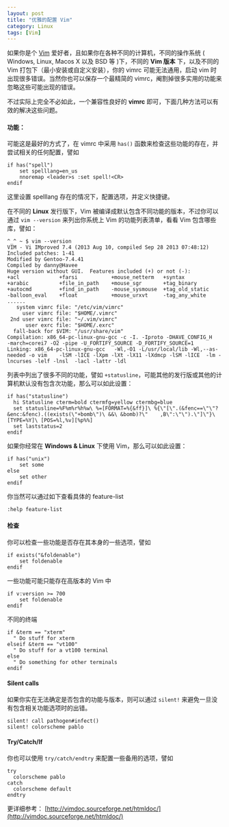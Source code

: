 ```yaml
---
layout: post
title: "优雅的配置 Vim"
category: Linux
tags: [Vim]
---
```


如果你是个 [Vim](http://www.vim.org/) 爱好者，且如果你在各种不同的计算机，不同的操作系统 ( Windows, Linux,  Macos X 以及 BSD 等 )下，不同的 **Vim 版本** 下，以及不同的 Vim 打包下（最小安装或自定义安装），你的 vimrc 可能无法通用，启动 vim 时出现很多错误。当然你也可以保存一个最精简的 vimrc，阉割掉很多实用的功能来忽略这些可能出现的错误。

不过实际上完全不必如此，一个兼容性良好的 **vimrc** 即可，下面几种方法可以有效的解决这些问题。

#### 功能：

可能这是最好的方式了，在 vimrc 中采用 `has()` 函数来检查这些功能的存在，并尝试相关的任何配置，譬如

    if has("spell")
        set spelllang=en_us
        nnoremap <leader>s :set spell!<CR>
    endif

<!-- more -->

这里设置 spelllang 存在的情况下，配置选项，并定义快捷键。

在不同的 **Linux** 发行版下，Vim 被编译成默认包含不同功能的版本，不过你可以通过 `vim --version` 来列出你系统上 Vim 的功能列表清单，看看 Vim 包含哪些库，譬如：

    ^_^ ~ $ vim --version
    VIM - Vi IMproved 7.4 (2013 Aug 10, compiled Sep 28 2013 07:48:12)
    Included patches: 1-41
    Modified by Gentoo-7.4.41
    Compiled by danny@Havee
    Huge version without GUI.  Features included (+) or not (-):
    +acl             +farsi           +mouse_netterm   +syntax
    +arabic          +file_in_path    +mouse_sgr       +tag_binary
    +autocmd         +find_in_path    -mouse_sysmouse  +tag_old_static
    -balloon_eval    +float           +mouse_urxvt     -tag_any_white
    ......
       system vimrc file: "/etc/vim/vimrc"
         user vimrc file: "$HOME/.vimrc"
     2nd user vimrc file: "~/.vim/vimrc"
          user exrc file: "$HOME/.exrc"
      fall-back for $VIM: "/usr/share/vim"
    Compilation: x86_64-pc-linux-gnu-gcc -c -I. -Iproto -DHAVE_CONFIG_H     -march=corei7 -O2 -pipe -U_FORTIFY_SOURCE -D_FORTIFY_SOURCE=1
    Linking: x86_64-pc-linux-gnu-gcc   -Wl,-O1 -L/usr/local/lib -Wl,--as-needed -o vim    -lSM -lICE -lXpm -lXt -lX11 -lXdmcp -lSM -lICE  -lm -lncurses -lelf -lnsl  -lacl -lattr -ldl

列表中列出了很多不同的功能，譬如 `+statusline`，可能其他的发行版或其他的计算机默认没有包含次功能，那么可以如此设置：

    if has("statusline")
      hi Statusline cterm=bold ctermfg=yellow ctermbg=blue
      set statusline=%F%m%r%h%w\ %=[FORMAT=%{&ff}]\ %{\"[\".(&fenc==\"\"?&enc:&fenc).((exists(\"+bomb\")\ &&\ &bomb)?\"    ,B\":\"\").\"]\"}\ [TYPE=%Y]\ [POS=%l,%v][%p%%]
      set laststatus=2
    endif

如果你经常在 **Windows & Linux** 下使用 Vim，那么可以如此设置：

    if has("unix")
        set some
    else
        set other
    endif

你当然可以通过如下查看具体的 feature-list

    :help feature-list

#### 检查

你可以检查一些功能是否存在其本身的一些选项，譬如

    if exists("&foldenable")
        set foldenable
    endif

一些功能可能只能存在高版本的 Vim 中

    if v:version >= 700
        set foldenable
    endif

不同的终端

    if &term == "xterm"
      " Do stuff for xterm
    elseif &term == "vt100"
      " Do stuff for a vt100 terminal
    else
      " Do something for other terminals
    endif

#### Silent calls

如果你实在无法确定是否包含的功能与版本，则可以通过 `silent!` 来避免一旦没有包含相关功能选项时的出错。

    silent! call pathogen#infect()
    silent! colorscheme pablo

#### Try/Catch/If

你也可以使用 `try/catch/endtry` 来配置一些备用的选项，譬如

    try
      colorscheme pablo
    catch
      colorscheme default
    endtry

更详细参考： [http://vimdoc.sourceforge.net/htmldoc/](http://vimdoc.sourceforge.net/htmldoc/)
